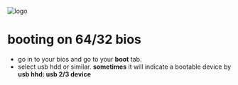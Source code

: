 ![logo](https://github.com/HexaOneOfficial/documentation/blob/master/assets/images/logo/dahlialogo.png)

# booting on 64/32 bios

- go in to your bios and go to your **boot** tab.
- select usb hdd or similar.
**sometimes** it will indicate a bootable device by **usb hhd: usb 2/3 device**
